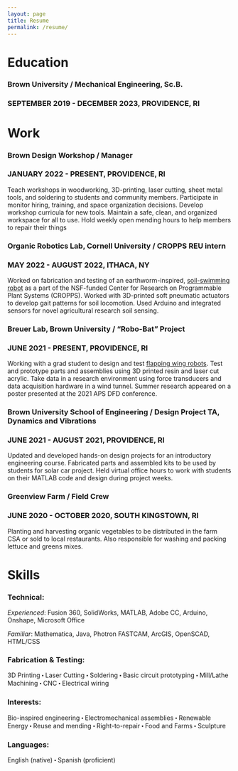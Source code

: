 ```yaml
---
layout: page
title: Resume
permalink: /resume/
---
```


# Education
### **Brown University** / Mechanical Engineering, Sc.B.
### SEPTEMBER  2019 - DECEMBER 2023,  PROVIDENCE, RI

# Work
### **Brown Design Workshop** / Manager
### JANUARY  2022 - PRESENT,  PROVIDENCE, RI
Teach workshops in woodworking, 3D-printing, laser cutting, sheet metal tools, and soldering to students and community members. Participate in monitor hiring, training, and space organization decisions. Develop workshop curricula for new tools. Maintain a safe, clean, and organized workspace for all to use. Hold weekly open mending hours to help members to repair their things

### **Organic Robotics Lab**, Cornell University / CROPPS REU intern
### MAY  2022 - AUGUST 2022,  ITHACA, NY
Worked on fabrication and testing of an earthworm-inspired, [soil-swimming robot](/worm/) as a part of the NSF-funded Center for Research on Programmable Plant Systems (CROPPS). Worked with 3D-printed soft pneumatic actuators to develop gait patterns for soil locomotion. Used Arduino and integrated sensors for novel agricultural research soil sensing. 

### **Breuer Lab, Brown University** / “Robo-Bat” Project
### JUNE  2021 - PRESENT,  PROVIDENCE, RI
Working with a grad student to design and test [flapping wing robots](/flapper/). Test and prototype parts and assemblies using 3D printed resin and laser cut acrylic. Take data in a research environment using force transducers and data acquisition hardware in a wind tunnel. Summer research appeared on a poster presented at the 2021 APS DFD conference. 

### **Brown University School of Engineering** / Design Project TA, Dynamics and Vibrations
### JUNE  2021 - AUGUST 2021,  PROVIDENCE, RI
Updated and developed hands-on design projects for an introductory engineering course. Fabricated parts and assembled kits to be used by students for solar car project. Held virtual office hours to work with students on their MATLAB code and design during project weeks. 

### **Greenview Farm** / Field Crew
### JUNE  2020 - OCTOBER 2020,  SOUTH KINGSTOWN, RI
Planting and harvesting organic vegetables to be distributed in the farm CSA or sold to local restaurants. Also responsible for washing and packing lettuce and greens mixes.

# Skills
### **Technical:**
_Experienced_:  Fusion 360, SolidWorks, MATLAB, Adobe CC, Arduino, Onshape, Microsoft Office

_Familiar_:  Mathematica, Java, Photron FASTCAM, ArcGIS, OpenSCAD, HTML/CSS
### **Fabrication & Testing:**
3D Printing  ⬝  Laser Cutting  ⬝  Soldering  ⬝  Basic circuit prototyping  ⬝  Mill/Lathe Machining  ⬝  CNC  ⬝  Electrical wiring
### **Interests:** 
Bio-inspired engineering   ⬝  Electromechanical assemblies  ⬝   Renewable Energy  ⬝   Reuse and mending  ⬝  Right-to-repair  ⬝  Food and Farms  ⬝  Sculpture
### **Languages:** 
English (native)  ⬝  Spanish (proficient)
